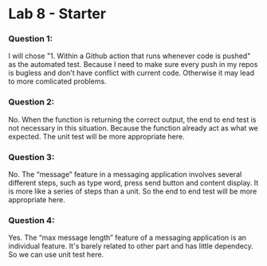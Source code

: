 # Lab 8 - Starter

### Question 1:

I will chose "1. Within a Github action that runs whenever code is pushed" as the automated test. Because I need to make sure every push in my repos is bugless and don't have conflict with current code. Otherwise it may lead to more comlicated problems.

### Question 2:

No. When the function is returning the correct output, the end to end test is not necessary in this situation. Because the function already act as what we expected. The unit test will be more appropriate here.

### Question 3:

No. The “message” feature in a messaging application involves several different steps, such as type word, press send button and content display. It is more like a series of steps than a unit. So the end to end test will be more appropriate here.

### Question 4:

Yes. The “max message length” feature of a messaging application is an individual feature. It's barely related to other part and has little dependecy. So we can use unit test here.

